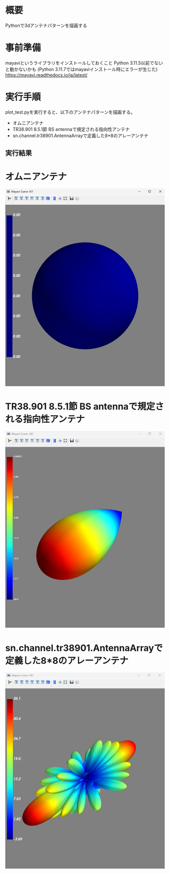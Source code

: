 # 概要
Pythonで3dアンテナパターンを描画する

# 事前準備
mayaviというライブラリをインストールしておくこと
Python 3.11.5以前でないと動かないかも
(Python 3.11.7ではmayaviインストール時にエラーが生じた)
https://mayavi.readthedocs.io/ja/latest/


# 実行手順
plot_test.pyを実行すると、以下のアンテナパターンを描画する。
- オムニアンテナ
- TR38.901 8.5.1節 BS antennaで規定される指向性アンテナ
- sn.channel.tr38901.AntennaArrayで定義した8*8のアレーアンテナ

## 実行結果
# オムニアンテナ
![alt text](image.png)

# TR38.901 8.5.1節 BS antennaで規定される指向性アンテナ
![alt text](image-1.png)

# sn.channel.tr38901.AntennaArrayで定義した8*8のアレーアンテナ
![alt text](image-2.png)
